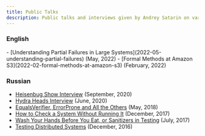 ```yaml
---
title: Public Talks
description: Public talks and interviews given by Andrey Satarin on various tech subjects
---
```


### English
<div class='list-of-talks'>
- [Understanding Partial Failures in Large Systems](2022-05-understanding-partial-failures) (May, 2022)
- [Formal Methods at Amazon S3](2022-02-formal-methods-at-amazon-s3) (February, 2022)
<div/>
  
### Russian
- [Heisenbug Show Interview](2020-09-heisenbug-show) (September, 2020)
- [Hydra Heads Interview](2020-06-hydra-heads-interview) (June, 2020)
- [EqualsVerifier, ErrorProne and All the Others](equals-verifier-and-error-prone) (May, 2018)
- [How to Check a System Without Running It](how-to-check-a-system-without-running-it) (December, 2017)
- [Wash Your Hands Before You Eat, or Sanitizers in Testing](sanitizers-in-testing) (July, 2017)
- [Testing Distributed Systems](testing-distributed-systems) (December, 2016)
